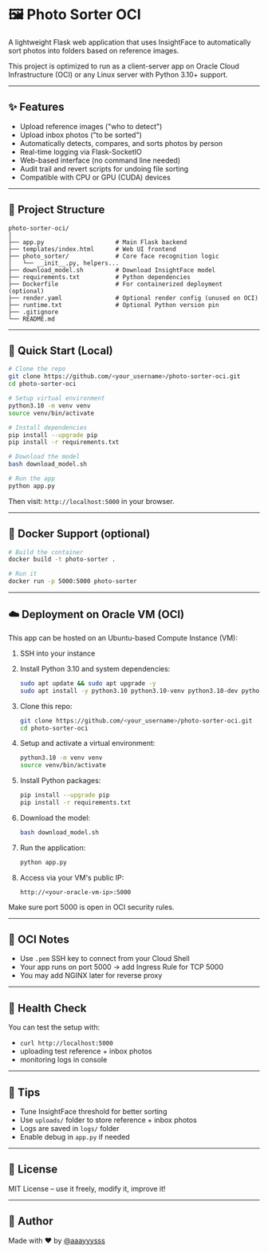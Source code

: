 # 🖼️ Photo Sorter OCI

A lightweight Flask web application that uses InsightFace to automatically sort photos into folders based on reference images.

This project is optimized to run as a client-server app on Oracle Cloud Infrastructure (OCI) or any Linux server with Python 3.10+ support.

---

## ✨ Features

- Upload reference images ("who to detect")
- Upload inbox photos ("to be sorted")
- Automatically detects, compares, and sorts photos by person
- Real-time logging via Flask-SocketIO
- Web-based interface (no command line needed)
- Audit trail and revert scripts for undoing file sorting
- Compatible with CPU or GPU (CUDA) devices

---

## 📁 Project Structure

```
photo-sorter-oci/
│
├── app.py                    # Main Flask backend
├── templates/index.html      # Web UI frontend
├── photo_sorter/             # Core face recognition logic
│   └── __init__.py, helpers...
├── download_model.sh         # Download InsightFace model
├── requirements.txt          # Python dependencies
├── Dockerfile                # For containerized deployment (optional)
├── render.yaml               # Optional render config (unused on OCI)
├── runtime.txt               # Optional Python version pin
├── .gitignore
└── README.md
```

---

## 🚀 Quick Start (Local)

```bash
# Clone the repo
git clone https://github.com/<your_username>/photo-sorter-oci.git
cd photo-sorter-oci

# Setup virtual environment
python3.10 -m venv venv
source venv/bin/activate

# Install dependencies
pip install --upgrade pip
pip install -r requirements.txt

# Download the model
bash download_model.sh

# Run the app
python app.py
```

Then visit: `http://localhost:5000` in your browser.

---

## 🐳 Docker Support (optional)

```bash
# Build the container
docker build -t photo-sorter .

# Run it
docker run -p 5000:5000 photo-sorter
```

---

## ☁️ Deployment on Oracle VM (OCI)

This app can be hosted on an Ubuntu-based Compute Instance (VM):

1. SSH into your instance
2. Install Python 3.10 and system dependencies:
    ```bash
    sudo apt update && sudo apt upgrade -y
    sudo apt install -y python3.10 python3.10-venv python3.10-dev python3-pip git
    ```

3. Clone this repo:
    ```bash
    git clone https://github.com/<your_username>/photo-sorter-oci.git
    cd photo-sorter-oci
    ```

4. Setup and activate a virtual environment:
    ```bash
    python3.10 -m venv venv
    source venv/bin/activate
    ```

5. Install Python packages:
    ```bash
    pip install --upgrade pip
    pip install -r requirements.txt
    ```

6. Download the model:
    ```bash
    bash download_model.sh
    ```

7. Run the application:
    ```bash
    python app.py
    ```

8. Access via your VM's public IP:
    ```
    http://<your-oracle-vm-ip>:5000
    ```

Make sure port 5000 is open in OCI security rules.

---

## 🔐 OCI Notes

- Use `.pem` SSH key to connect from your Cloud Shell
- Your app runs on port 5000 → add Ingress Rule for TCP 5000
- You may add NGINX later for reverse proxy

---

## 🧪 Health Check

You can test the setup with:
- `curl http://localhost:5000`
- uploading test reference + inbox photos
- monitoring logs in console

---

## 🧠 Tips

- Tune InsightFace threshold for better sorting
- Use `uploads/` folder to store reference + inbox photos
- Logs are saved in `logs/` folder
- Enable debug in `app.py` if needed

---

## 📜 License

MIT License – use it freely, modify it, improve it!

---

## 👤 Author

Made with ❤️ by [@aaayyysss](https://github.com/aaayyysss)
